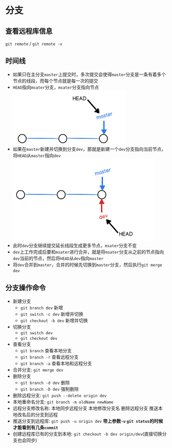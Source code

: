 # 分支
## 查看远程库信息
`git remote` / `git remote -v`

## 时间线
* 如果只在主分支`master`上提交时，多次提交会使得`master`分支是一条有着多个节点的线段，而每个节点就是每一次的提交
* `HEAD`指向`msater`分支，`msater`分支指向节点
  ![时间线](./images/branch-1.png "时间线")
* 如果在`master`新建并切换到分支`dev`，那就是新建一个`dev`分支指向当前节点，将`HEAD`从`master`指向`dev`
  ![时间线](./images/branch-2.png "时间线")
* 此时`dev`分支继续提交延长线段生成更多节点，`msater`分支不变
* `dev`上工作完成后要和`msater`进行合并，就是将`msater`分支从之前的节点指向`dev`当前的节点，然后将`HEAD`从`dev`指向`master`
* 将`dev`合并到`master`，合并的时候先切换到`master`分支，然后执行`git merge dev`

## 分支操作命令
* 新建分支
  * `git branch dev` 新增
  * `git switch -c dev` 新增并切换
  * `git checkout -b dev` 新增并切换
* 切换分支
  * `git switch dev`
  * `git checkout dev`
* 查看分支
  * `git branch` 查看本地分支
  * `git branch -r` 查看远程分支
  * `git branch -a` 查看本地和远程分支
* 合并分支: `git merge dev`
* 删除分支
  * `git branch -d dev` 删除
  * `git branch -D dev` 强制删除
* 删除远程分支: `git push --delete origin dev`
* 本地重命名分支: `git branch -m oldName newName`
* 远程分支修改名称: 本地同步远程分支 本地修改分支名 删除远程分支 推送本地改名后的分支到远程
* 推送分支到远程库: `git push -u origin dev` **带上参数`-u` `git status`的时候才能看到有几条`commit`**
* 创建远程库已有的分支到本地: `git checkout -b dev origin/dev`(直接切换分支也会同步)
